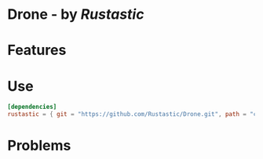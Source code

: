 # Drone - by *Rustastic*

# Features

# Use

```toml
[dependencies]
rustastic = { git = "https://github.com/Rustastic/Drone.git", path = "crates/drone" }
```

# Problems